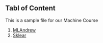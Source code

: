 ## Tabl of Content
This is a sample file for our Machine Course

1. [MLAndrew](https://github.com/hussain0048/Machine-Learning/tree/master/ML(Andrew))
2. [Sklear](hnttps://github.com/hussain0048/Machine-Learning/tree/master/Sklearn)


